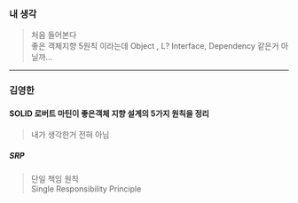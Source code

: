 ### 내 생각
> 처음 들어본다  
> 좋은 객체지향 5원칙 이라는데 Object , L? Interface, Dependency 같은거 아닐까...

---

### 김영한
#### SOLID 로버트 마틴이 좋은객체 지향 설계의 5가지 원칙을 정리
> 내가 생각한거 전혀 아님

##### SRP
> 단일 책임 원칙  
> Single Responsibility Principle

#####